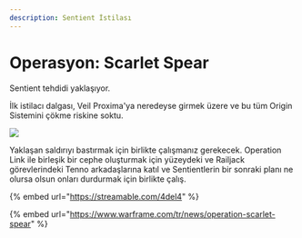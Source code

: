 ```yaml
---
description: Sentient İstilası
---
```


# Operasyon: Scarlet Spear

Sentient tehdidi yaklaşıyor.

İlk istilacı dalgası, Veil Proxima'ya neredeyse girmek üzere ve bu tüm Origin Sistemini çökme riskine soktu.

![](https://i.ibb.co/y6hmzq1/image.png)

Yaklaşan saldırıyı bastırmak için birlikte çalışmanız gerekecek. Operation Link ile birleşik bir cephe oluşturmak için yüzeydeki ve Railjack görevlerindeki Tenno arkadaşlarına katıl ve Sentientlerin bir sonraki planı ne olursa olsun onları durdurmak için birlikte çalış.

{% embed url="https://streamable.com/4del4" %}

{% embed url="https://www.warframe.com/tr/news/operation-scarlet-spear" %}

